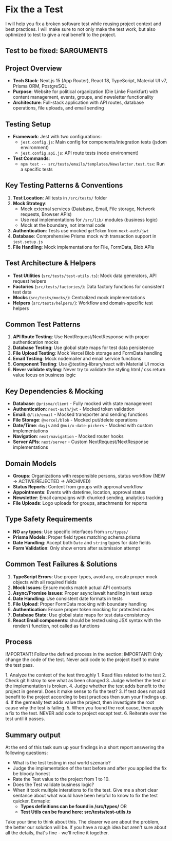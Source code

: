 # Fix the a Test

I will help you fix a broken software test while reusing project context and best practices. I will make sure
to not only make the test work, but also optimized to test to give a real benefit to the project. 

## Test to be fixed: $ARGUMENTS

## Project Overview
- **Tech Stack**: Next.js 15 (App Router), React 18, TypeScript, Material UI v7, Prisma ORM, PostgreSQL
- **Purpose**: Website for political organization (Die Linke Frankfurt) with content management, events, groups, and newsletter functionality
- **Architecture**: Full-stack application with API routes, database operations, file uploads, and email sending

## Testing Setup
- **Framework**: Jest with two configurations:
  - `jest.config.js`: Main config for components/integration tests (jsdom environment)
  - `jest.config.api.js`: API route tests (node environment)
- **Test Commands**:
  - `npm test -- src/tests/emails/templates/Newsletter.test.tsx`: Run a specific tests

## Key Testing Patterns & Conventions
1. **Test Location**: All tests in `/src/tests/` folder
2. **Mock Strategy**: 
   - Mock external services (Database, Email, File storage, Network requests, Browser APIs)
   - Use real implementations for `/src/lib/` modules (business logic)
   - Mock at the boundary, not internal code
3. **Authentication**: Tests use mocked `getToken` from `next-auth/jwt`
4. **Database**: Comprehensive Prisma mock with transaction support in `jest.setup.js`
5. **File Handling**: Mock implementations for File, FormData, Blob APIs

## Test Architecture & Helpers
- **Test Utilities** (`src/tests/test-utils.ts`): Mock data generators, API request helpers
- **Factories** (`src/tests/factories/`): Data factory functions for consistent test data
- **Mocks** (`src/tests/mocks/`): Centralized mock implementations
- **Helpers** (`src/tests/helpers/`): Workflow and domain-specific test helpers

## Common Test Patterns
1. **API Route Testing**: Use NextRequest/NextResponse with proper authentication mocks
2. **Database Testing**: Use global state maps for test data persistence
3. **File Upload Testing**: Mock Vercel Blob storage and FormData handling
4. **Email Testing**: Mock nodemailer and email service functions
5. **Component Testing**: Use @testing-library/react with Material UI mocks
6. **Never validate styling**: Never try to validate the styling html / css return value focus on business logic

## Key Dependencies & Mocking
- **Database**: `@prisma/client` - Fully mocked with state management
- **Authentication**: `next-auth/jwt` - Mocked token validation
- **Email**: `@/lib/email` - Mocked transporter and sending functions
- **File Storage**: `@vercel/blob` - Mocked put/delete operations
- **Date/Time**: `dayjs` and `@mui/x-date-pickers` - Mocked with custom implementations
- **Navigation**: `next/navigation` - Mocked router hooks
- **Server APIs**: `next/server` - Custom NextRequest/NextResponse implementations

## Domain Models
- **Groups**: Organizations with responsible persons, status workflow (NEW → ACTIVE/REJECTED → ARCHIVED)
- **Status Reports**: Content from groups with approval workflow
- **Appointments**: Events with datetime, location, approval status
- **Newsletter**: Email campaigns with chunked sending, analytics tracking
- **File Uploads**: Logo uploads for groups, attachments for reports

## Type Safety Requirements
- **NO `any` types**: Use specific interfaces from `src/types/`
- **Prisma Models**: Proper field types matching schema.prisma
- **Date Handling**: Accept both `Date` and `string` types for date fields
- **Form Validation**: Only show errors after submission attempt

## Common Test Failures & Solutions
1. **TypeScript Errors**: Use proper types, avoid `any`, create proper mock objects with all required fields
2. **Mock Issues**: Ensure mocks match actual API contracts
3. **Async/Promise Issues**: Proper async/await handling in test setup
4. **Date Handling**: Use consistent date formats in tests
5. **File Upload**: Proper FormData mocking with boundary handling
6. **Authentication**: Ensure proper token mocking for protected routes
7. **Database State**: Use global state maps for test data consistency
8. **React Email components**: should be tested using JSX syntax with the render() function, not called as functions
</context>

## Process
IMPORTANT! Follow the defined process in the <process> section: 
IMPORTANT! Only change the code of the test. Never add code to the project itself to make the test pass. 

<process>
1. Analyze the context of the test throughly
    1. Read files related to the test
    2. Check git histroy to see what as been changed
3. Judge whether the test or the implementation is broken.
4. Judge whether the test adds benefit to the project in general. Does it make sense to fix the test?
3. If test does not add benefit to the project according to best practices then sum your findings up. 
4. If the gerneally test adds value the project, then investigate the root cause why the test is failing. 
5. When you found the root cause, then apply a fix to the test. NEVER add code to project except test. 
6. Reiterate over the test until it passes. 
</process>

## Summary output
At the end of this task sum up your findings in a short report answering the following questions:

- What is the test testing in real world szenario?
- Judge the implementation of the test before and after you applied the fix be bloody honest
- Rate the Test value to the project from 1 to 10. 
- Does the Test validate business logic?
- When it took multiple interations to fix the test. Give me a short clear sentance about what would have been helpful to know to fix the test quicker. 
  Exmaple:
    - **Types definitions can be found in /src/types/** 
    OR
    - **Test Utils can be found here: src/tests/test-utils.ts**

<note>
Take your time to think about this. The clearer we are about the problem, the better our solution will be. If you have a rough idea but aren't sure about all the details, that's fine - we'll refine it together.
</note>